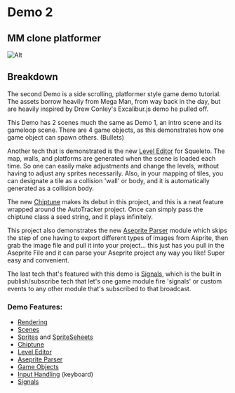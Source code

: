 # Demo 2

## MM clone platformer

![Alt](/demo2.png "Demo 2")

## Breakdown

The second Demo is a side scrolling, platformer style game demo tutorial. The assets borrow heavily from Mega Man, from way back in the day, but are heavily inspired by Drew Conley's Excalibur.js demo he pulled off.

This Demo has 2 scenes much the same as Demo 1, an intro scene and its gameloop scene. There are 4 game objects, as this demonstrates how one game object can spawn others. (Bullets)

Another tech that is demonstrated is the new [Level Editor](./LevelEditor.md) for Squeleto. The map, walls, and platforms are generated when the scene is loaded each time. So one can easily make adjustments and change the levels, without having to adjust any sprites necessarily. Also, in your mapping of tiles, you can designate a tile as a collision 'wall' or body, and it is automatically generated as a collision body.

The new [Chiptune](./Chiptune.md) makes its debut in this project, and this is a neat feature wrapped around the AutoTracker project. Once can simply pass the chiptune class a seed string, and it plays infinitely.

This project also demonstrates the new [Aseprite Parser](./AsepriteParser.md) module which skips the step of one having to export different types of images from Asprite, then grab the image file and pull it into your project... this just has you pull in the Aseprite File and it can parse your Aseprite project any way you like! Super easy and convenient.

The last tech that's featured with this demo is [Signals](./signals.md), which is the built in publish/subscribe tech that let's one game module fire 'signals' or custom events to any other module that's subscribed to that broadcast.

### Demo Features:

- [Rendering](./Renderer.md)
- [Scenes](./Scene.md)
- [Sprites](./Sprite.md) and [SpriteSeheets](./SpriteSheet.md)
- [Chiptune](./Chiptune.md)
- [Level Editor](./LevelEditor.md)
- [Aseprite Parser](./AsepriteParser.md)
- [Game Objects](./GameObject.md)
- [Input Handling](./Input.md) (keyboard)
- [Signals](./signals.md)

